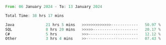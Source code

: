 <!--<div align=center><img src="https://leetcard.jacoblin.cool/CalvinWan0101"></div>-->

<!--START_SECTION:waka-->

```rust
From: 06 January 2024 - To: 13 January 2024

Total Time: 38 hrs 17 mins

Java              21 hrs 5 mins   >>>>>>>>>>>>>------------   50.97 %
SQL               8 hrs 20 mins   >>>>>--------------------   20.17 %
C#                5 hrs           >>>----------------------   12.12 %
Other             3 hrs 4 mins    >>-----------------------   07.43 %
```

<!--END_SECTION:waka-->
